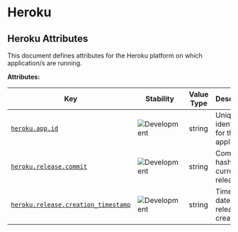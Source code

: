 <!-- NOTE: THIS FILE IS AUTOGENERATED. DO NOT EDIT BY HAND. -->
<!-- see templates/registry/markdown/attribute_namespace.md.j2 -->

# Heroku

## Heroku Attributes

This document defines attributes for the Heroku platform on which application/s are running.

**Attributes:**

| Key | Stability | Value Type | Description | Example Values |
|---|---|---|---|---|
| <a id="heroku-app-id" href="#heroku-app-id">`heroku.app.id`</a> | ![Development](https://img.shields.io/badge/-development-blue) | string | Unique identifier for the application | `2daa2797-e42b-4624-9322-ec3f968df4da` |
| <a id="heroku-release-commit" href="#heroku-release-commit">`heroku.release.commit`</a> | ![Development](https://img.shields.io/badge/-development-blue) | string | Commit hash for the current release | `e6134959463efd8966b20e75b913cafe3f5ec` |
| <a id="heroku-release-creation-timestamp" href="#heroku-release-creation-timestamp">`heroku.release.creation_timestamp`</a> | ![Development](https://img.shields.io/badge/-development-blue) | string | Time and date the release was created | `2022-10-23T18:00:42Z` |
